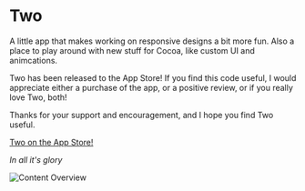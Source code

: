 Two
==========

A little app that makes working on responsive designs a bit more fun. Also a place to play around with new stuff for Cocoa, like custom UI and animcations.

Two has been released to the App Store! If you find this code useful, I would appreciate either a purchase of the app, or a positive review, or if you really love Two, both!

Thanks for your support and encouragement, and I hope you find Two useful.

[Two on the App Store!](https://itunes.apple.com/us/app/two/id793878859?mt=12 "Two, a respsonive experience")

*In all it's glory*

![Content Overview](https://raw.github.com/chrisjdavis/imgs/master/2.jpg)

